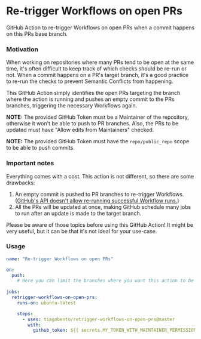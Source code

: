 # Re-trigger Workflows on open PRs

GitHub Action to re-trigger Workflows on open PRs when a commit happens on this PRs base branch.

### Motivation

When working on repositories where many PRs tend to be open at the same time, it's often difficult to keep track of which checks should be re-run or not. When a commit happens on a PR's target branch, it's a good practice to re-run the checks to prevent Semantic Conflicts from happening.

This GitHub Action simply identifies the open PRs targeting the branch where the action is running and pushes an empty commit to the PRs branches, triggering the necessary Workflows again.

**NOTE:** The provided GitHub Token must be a Maintainer of the repository, otherwise it won't be able to push to PR branches. Also, the PRs to be updated must have "Allow edits from Maintainers" checked.

**NOTE:** The provided GitHub Token must have the `repo/public_repo` scope to be able to push commits.

### Important notes

Everything comes with a cost. This action is not different, so there are some drawbacks:
1. An empty commit is pushed to PR branches to re-trigger Workflows. ([GitHub's API doesn't allow re-running successful Workflow runs.](https://github.community/t/cannot-re-run-a-successful-workflow-run-using-the-rest-api/123661))
2. All the PRs will be updated at once, making GitHub schedule many jobs to run after an update is made to the target branch.

Please be aware of those topics before using this GitHub Action! It might be very useful, but it can be that it's not ideal for your use-case.

### Usage

```yaml
name: "Re-trigger Workflows on open PRs"

on:
  push:
    # Here you can limit the branches where you want this action to be run
  
jobs:
  retrigger-workflows-on-open-prs:
    runs-on: ubuntu-latest

    steps:
      - uses: tiagobento/retrigger-workflows-on-open-prs@master
        with:
          github_token: ${{ secrets.MY_TOKEN_WITH_MAINTAINER_PERMISSIONS }}
```
